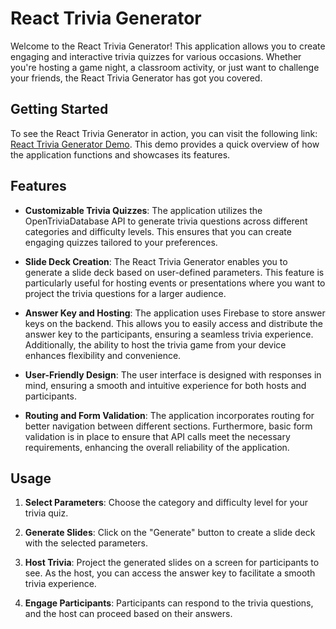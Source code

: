 # React Trivia Generator

Welcome to the React Trivia Generator! This application allows you to create engaging and interactive trivia quizzes for various occasions. Whether you're hosting a game night, a classroom activity, or just want to challenge your friends, the React Trivia Generator has got you covered.

## Getting Started

To see the React Trivia Generator in action, you can visit the following link: [React Trivia Generator Demo](https://react-trivia-generator.stackblitz.io). This demo provides a quick overview of how the application functions and showcases its features.

## Features

- **Customizable Trivia Quizzes**: The application utilizes the OpenTriviaDatabase API to generate trivia questions across different categories and difficulty levels. This ensures that you can create engaging quizzes tailored to your preferences.

- **Slide Deck Creation**: The React Trivia Generator enables you to generate a slide deck based on user-defined parameters. This feature is particularly useful for hosting events or presentations where you want to project the trivia questions for a larger audience.

- **Answer Key and Hosting**: The application uses Firebase to store answer keys on the backend. This allows you to easily access and distribute the answer key to the participants, ensuring a seamless trivia experience. Additionally, the ability to host the trivia game from your device enhances flexibility and convenience.

- **User-Friendly Design**: The user interface is designed with responses in mind, ensuring a smooth and intuitive experience for both hosts and participants.

- **Routing and Form Validation**: The application incorporates routing for better navigation between different sections. Furthermore, basic form validation is in place to ensure that API calls meet the necessary requirements, enhancing the overall reliability of the application.

## Usage

1. **Select Parameters**: Choose the category and difficulty level for your trivia quiz.

2. **Generate Slides**: Click on the "Generate" button to create a slide deck with the selected parameters.

3. **Host Trivia**: Project the generated slides on a screen for participants to see. As the host, you can access the answer key to facilitate a smooth trivia experience.

4. **Engage Participants**: Participants can respond to the trivia questions, and the host can proceed based on their answers.
